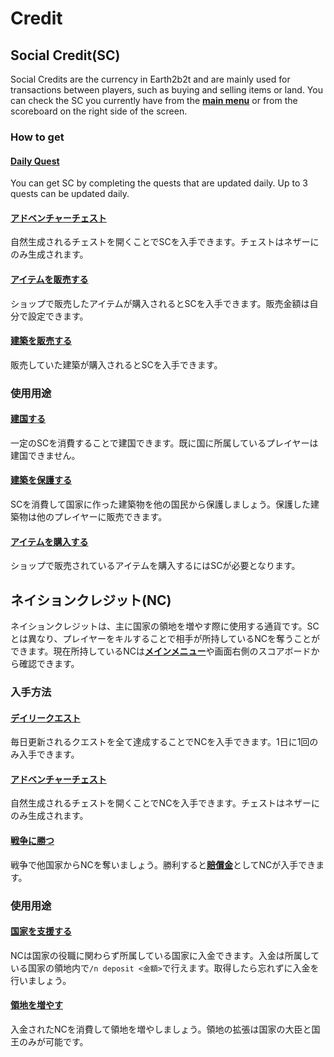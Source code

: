 # Credit
## Social Credit(SC)
Social Credits are the currency in Earth2b2t and are mainly used for transactions between players, such as buying and selling items or land. You can check the SC you currently have from the [**main menu**](/guide/menu) or from the scoreboard on the right side of the screen.

### How to get
#### [**Daily Quest**](/guide/dailyquest)
You can get SC by completing the quests that are updated daily. Up to 3 quests can be updated daily. 

#### [**アドベンチャーチェスト**](/guide/adventurechest)
自然生成されるチェストを開くことでSCを入手できます。チェストはネザーにのみ生成されます。

#### [**アイテムを販売する**](/guide/chestshop)
ショップで販売したアイテムが購入されるとSCを入手できます。販売金額は自分で設定できます。

#### [**建築を販売する**](/guide/protect)
販売していた建築が購入されるとSCを入手できます。

### 使用用途
#### [**建国する**](/guide/nation)
一定のSCを消費することで建国できます。既に国に所属しているプレイヤーは建国できません。

#### [**建築を保護する**](/guide/houseprotect)
SCを消費して国家に作った建築物を他の国民から保護しましょう。保護した建築物は他のプレイヤーに販売できます。

#### [**アイテムを購入する**](/guide/chestshop)
ショップで販売されているアイテムを購入するにはSCが必要となります。

## ネイションクレジット(NC)
ネイションクレジットは、主に国家の領地を増やす際に使用する通貨です。SCとは異なり、プレイヤーをキルすることで相手が所持しているNCを奪うことができます。現在所持しているNCは[**メインメニュー**](/guide/menu)や画面右側のスコアボードから確認できます。  

### 入手方法
#### [**デイリークエスト**](/guide/dailyquest)
毎日更新されるクエストを全て達成することでNCを入手できます。1日に1回のみ入手できます。

#### [**アドベンチャーチェスト**](/guide/adventurechest)
自然生成されるチェストを開くことでNCを入手できます。チェストはネザーにのみ生成されます。

#### [**戦争に勝つ**](/guide/war)
戦争で他国家からNCを奪いましょう。勝利すると[**賠償金**](/guide/afterwar)としてNCが入手できます。

### 使用用途
#### [**国家を支援する**](/guide/development) 
NCは国家の役職に関わらず所属している国家に入金できます。入金は所属している国家の領地内で```/n deposit <金額>```で行えます。取得したら忘れずに入金を行いましょう。

#### [**領地を増やす**](/guide/development) 
入金されたNCを消費して領地を増やしましょう。領地の拡張は国家の大臣と国王のみが可能です。
